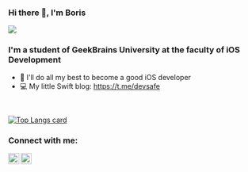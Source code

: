### Hi there 👋, I'm Boris
![](https://komarev.com/ghpvc/?username=devsafe)
### I'm a student of GeekBrains University at the faculty of iOS Development
- 💪 I'll do all my best to become a good iOS developer
- 💻 My little Swift blog: https://t.me/devsafe
<br />

[![Top Langs card](https://github-readme-stats.vercel.app/api/top-langs/?username=devsafe&card_width=550)](https://github.com/devsafe)

### Connect with me:
[<img align="left" alt="devsafe | Instagram" width="22px" src="https://cdn.jsdelivr.net/npm/simple-icons@v3/icons/instagram.svg" />][instagram]
[<img align="left" alt="rafinad | Telegram" width="22px" src="https://cdn.jsdelivr.net/npm/simple-icons@v3/icons/telegram.svg" />][telegram]

[instagram]: https://www.instagram.com/devsafe
[telegram]: https://t.me/rafinad

